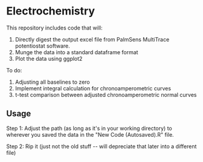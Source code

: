 # Electrochemistry

This repository includes code that will:

1. Directly digest the output excel file from PalmSens MultiTrace potentiostat software.
2. Munge the data into a standard dataframe format
3. Plot the data using ggplot2

To do: 
1. Adjusting all baselines to zero
2. Implement integral calculation for chronoamperometric curves
3. t-test comparison between adjusted chronoamperometric normal curves

## Usage 

Step 1: Adjust the path (as long as it's in your working directory) to wherever you saved the data in the "New Code (Autosaved).R" file. 

Step 2: Rip it (just not the old stuff -- will depreciate that later into a different file)
